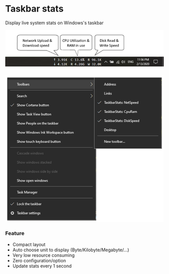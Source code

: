 # Taskbar stats

Display live system stats on Windows's taskbar

![taskbar](img/taskbar-stats.png "Taskbar stats")

![toolbars](img/toolbars.png "Toolbars menu")

### Feature

- Compact layout
- Auto choose unit to display (Byte/Kilobyte/Megabyte/...)
- Very low resource consuming
- Zero configuration/option
- Update stats every 1 second

